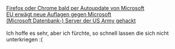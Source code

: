 <html><body><a href="http://www.golem.de/0905/67466.html">Firefox oder Chrome bald per Autoupdate von Microsoft</a><br>
<a href="http://www.heise.de/newsticker/EU-erwaegt-neue-Auflagen-gegen-Microsoft--/meldung/139639">EU erwägt neue Auflagen gegen Microsoft</a><br>
<a href="http://www.heise.de/newsticker/Server-der-US-Army-gehackt--/meldung/139641">(Microsoft Datenbank-) Server der US Army gehackt</a><br>
<br>
Ich hoffe es sehr, aber ich fürchte, so schnell lassen die sich nicht unterkriegen :(</body></html>